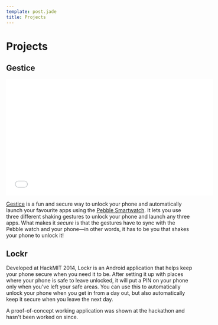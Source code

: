 ```yaml
---
template: post.jade
title: Projects
---
```


# Projects

## Gestice
<p><div class="video-container"><iframe width="560" height="315" src="//www.youtube.com/embed/gHsk7c2VLpc" frameborder="0" allowfullscreen></iframe></div></p>

[Gestice](http://gestice.org) is a fun and secure way to unlock your phone and
automatically launch your favourite apps using the 
[Pebble Smartwatch](http://getpebble.com). It lets you use three 
different shaking gestures to unlock your phone and launch any three apps. What
makes it *secure* is that the gestures have to sync with the Pebble watch and
your phone&mdash;in other words, it has to be you that shakes your phone to 
unlock it!



## Lockr

Developed at HackMIT 2014, Lockr is an Android application that helps keep
your phone secure when you need it to be. After setting it up with places where
your phone is safe to leave unlocked, it will put a PIN on your phone only when
you've left your safe areas. You can use this to automatically unlock your 
phone when you get in from a day out, but also automatically keep it secure 
when you leave the next day.

A proof-of-concept working application was shown at the hackathon and hasn't
been worked on since.

